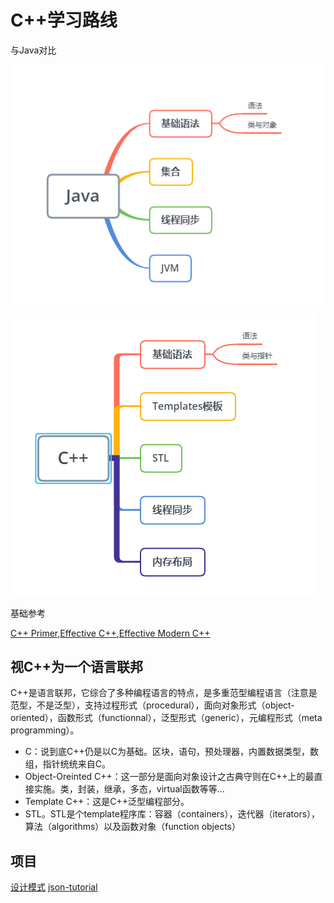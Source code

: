 # C++学习路线
与Java对比

![](./java.png)

![](./C++.png)

基础参考

[C++ Primer](https://github.com/applenob/Cpp_Primer_Practice),[Effective C++](https://blog.csdn.net/SiberiaBear/article/details/106414968),[Effective Modern C++](https://github.com/kelthuzadx/EffectiveModernCppChinese)

## 视C++为一个语言联邦
C++是语言联邦，它综合了多种编程语言的特点，是多重范型编程语言（注意是范型，不是泛型），支持过程形式（procedural），面向对象形式（object-oriented），函数形式（functionnal），泛型形式（generic），元编程形式（meta programming）。

* C：说到底C++仍是以C为基础。区块，语句，预处理器，内置数据类型，数组，指针统统来自C。
* Object-Oreinted C++：这一部分是面向对象设计之古典守则在C++上的最直接实施。类，封装，继承，多态，virtual函数等等...
* Template C++：这是C++泛型编程部分。
* STL。STL是个template程序库：容器（containers），迭代器（iterators），算法（algorithms）以及函数对象（function objects）

## 项目
[设计模式](https://github.com/JakubVojvoda/design-patterns-cpp)
[json-tutorial](https://github.com/miloyip/json-tutorial)